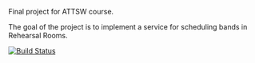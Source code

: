 Final project for ATTSW course.

The goal of the project is to implement a service for scheduling bands in
Rehearsal Rooms.

[![Build Status](https://travis-ci.org/FrancescoTerrosi/rehearsal-room-project.svg?branch=master)](https://travis-ci.org/FrancescoTerrosi/rehearsal-room-project)
